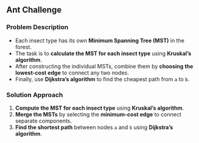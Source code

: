 ## Ant Challenge

### Problem Description

- Each insect type has its own **Minimum Spanning Tree (MST)** in the forest.
- The task is to **calculate the MST for each insect type** using **Kruskal’s algorithm**.
- After constructing the individual MSTs, combine them by **choosing the lowest-cost edge** to connect any two nodes.
- Finally, use **Dijkstra’s algorithm** to find the cheapest path from `a` to `b`.

### Solution Approach

1. **Compute the MST for each insect type** using **Kruskal’s algorithm**.
2. **Merge the MSTs** by selecting the **minimum-cost edge** to connect separate components.
3. **Find the shortest path** between nodes `a` and `b` using **Dijkstra’s algorithm**.